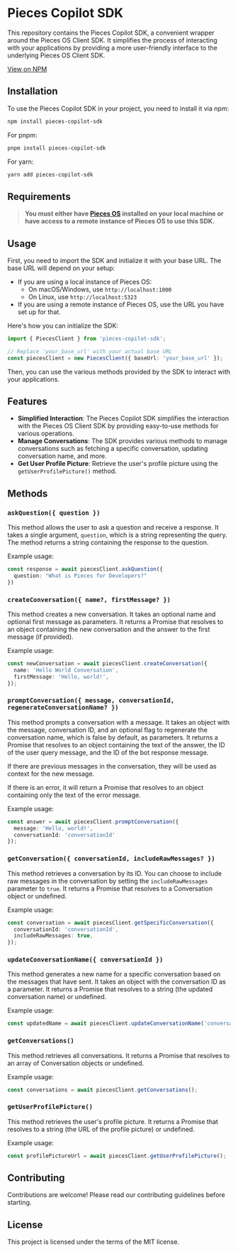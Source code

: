 # Pieces Copilot SDK

This repository contains the Pieces Copilot SDK, a convenient wrapper around the Pieces OS Client SDK. It simplifies the process of interacting with your applications by providing a more user-friendly interface to the underlying Pieces OS Client SDK.

[View on NPM](https://www.npmjs.com/package/pieces-copilot-sdk)

## Installation

To use the Pieces Copilot SDK in your project, you need to install it via npm:

```bash
npm install pieces-copilot-sdk
```

For pnpm:
```bash
pnpm install pieces-copilot-sdk
```

For yarn:
```bash
yarn add pieces-copilot-sdk
```

## Requirements

> **You must either have [Pieces OS](https://docs.pieces.app/installation-getting-started/what-am-i-installing) installed on your local machine or have access to a remote instance of Pieces OS to use this SDK.**

## Usage

First, you need to import the SDK and initialize it with your base URL. The base URL will depend on your setup:

- If you are using a local instance of Pieces OS:
  - On macOS/Windows, use `http://localhost:1000`
  - On Linux, use `http://localhost:5323`
- If you are using a remote instance of Pieces OS, use the URL you have set up for that.

Here's how you can initialize the SDK:

```typescript
import { PiecesClient } from 'pieces-copilot-sdk';

// Replace 'your_base_url' with your actual base URL
const piecesClient = new PiecesClient({ baseUrl: 'your_base_url' });
```

Then, you can use the various methods provided by the SDK to interact with your applications.

## Features

- **Simplified Interaction**: The Pieces Copilot SDK simplifies the interaction with the Pieces OS Client SDK by providing easy-to-use methods for various operations.
- **Manage Conversations**: The SDK provides various methods to manage conversations such as fetching a specific conversation, updating conversation name, and more.
- **Get User Profile Picture**: Retrieve the user's profile picture using the `getUserProfilePicture()` method.

## Methods

### `askQuestion({ question })`

This method allows the user to ask a question and receive a response. It takes a single argument, `question`, which is a string representing the query.
The method returns a string containing the response to the question.

Example usage:

```typescript
const response = await piecesClient.askQuestion({
  question: "What is Pieces for Developers?"
})
```

### `createConversation({ name?, firstMessage? })`

This method creates a new conversation. It takes an optional name and optional first message as parameters. It returns a Promise that resolves to an object containing the new conversation and the answer to the first message (if provided).

Example usage:

```typescript
const newConversation = await piecesClient.createConversation({
  name: 'Hello World Conversation',
  firstMessage: 'Hello, world!',
});
```

### `promptConversation({ message, conversationId, regenerateConversationName? })`

This method prompts a conversation with a message. It takes an object with the message, conversation ID, and an optional flag to regenerate the conversation name, which is false by default, as parameters. It returns a Promise that resolves to an object containing the text of the answer, the ID of the user query message, and the ID of the bot response message.

If there are previous messages in the conversation, they will be used as context for the new message.

If there is an error, it will return a Promise that resolves to an object containing only the text of the error message.

Example usage:

```typescript
const answer = await piecesClient.promptConversation({
  message: 'Hello, world!',
  conversationId: 'conversationId'
});
```

### `getConversation({ conversationId, includeRawMessages? })`

This method retrieves a conversation by its ID. You can choose to include raw messages in the conversation by setting the `includeRawMessages` parameter to `true`. It returns a Promise that resolves to a Conversation object or undefined.

Example usage:
 
```typescript
const conversation = await piecesClient.getSpecificConversation({
  conversationId: 'conversationId',
  includeRawMessages: true,
});
```

### `updateConversationName({ conversationId })`

This method generates a new name for a specific conversation based on the messages that have sent. It takes an object with the conversation ID as a parameter. It returns a Promise that resolves to a string (the updated conversation name) or undefined.

Example usage:

```typescript
const updatedName = await piecesClient.updateConversationName('conversationId');
```

### `getConversations()`

This method retrieves all conversations. It returns a Promise that resolves to an array of Conversation objects or undefined.

Example usage:

```typescript
const conversations = await piecesClient.getConversations();
```

### `getUserProfilePicture()`

This method retrieves the user's profile picture. It returns a Promise that resolves to a string (the URL of the profile picture) or undefined.

Example usage:

```typescript
const profilePictureUrl = await piecesClient.getUserProfilePicture();
```

## Contributing

Contributions are welcome! Please read our contributing guidelines before starting.

## License

This project is licensed under the terms of the MIT license.

